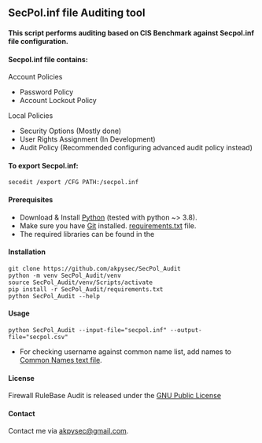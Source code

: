 SecPol.inf file Auditing tool
---

#### This script performs auditing based on CIS Benchmark against Secpol.inf file configuration.

#### Secpol.inf file contains:
Account Policies
- Password Policy
- Account Lockout Policy

Local Policies
- Security Options (Mostly done)
- User Rights Assignment (In Development)
- Audit Policy (Recommended configuring advanced audit policy instead)

#### To export Secpol.inf:

    secedit /export /CFG PATH:/secpol.inf

#### Prerequisites

- Download & Install [Python](https://www.python.org/downloads/) (tested with python ~> 3.8).
- Make sure you have [Git](https://git-scm.com/downloads) installed.
  [requirements.txt](https://github.com/akpysec/SecPol_Audit/blob/master/requirements.txt) file.
- The required libraries can be found in the



#### Installation

    git clone https://github.com/akpysec/SecPol_Audit
    python -m venv SecPol_Audit/venv
    source SecPol_Audit/venv/Scripts/activate
    pip install -r SecPol_Audit/requirements.txt
    python SecPol_Audit --help

#### Usage

    python SecPol_Audit --input-file="secpol.inf" --output-file="secpol.csv"

* For checking username against common name list, add names to
  [Common Names text file](https://github.com/akpysec/SecPol_Audit/blob/master/engine/common_names.txt).

#### License
Firewall RuleBase Audit is released under the
[GNU Public License](https://github.com/akpysec/SecPol_Audit/LICENSE)


#### Contact
Contact me via <akpysec@gmail.com>.
